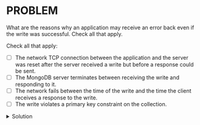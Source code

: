 # PROBLEM

What are the reasons why an application may receive an error back even if the write was successful. Check all that apply.

Check all that apply:

- [ ] The network TCP connection between the application and the server was reset after the server received a write but before a response could be sent.
- [ ] The MongoDB server terminates between receiving the write and responding to it.
- [ ] The network fails between the time of the write and the time the client receives a response to the write.
- [ ] The write violates a primary key constraint on the collection.

<details>
	<summary>Solution</summary>
	<br>- The network TCP connection between the application and the server was reset after the server received a write but before a response could be sent.
	<br>- The MongoDB server terminates between receiving the write and responding to it.
	<br>- The network fails between the time of the write and the time the client receives a response to the write.
</details>